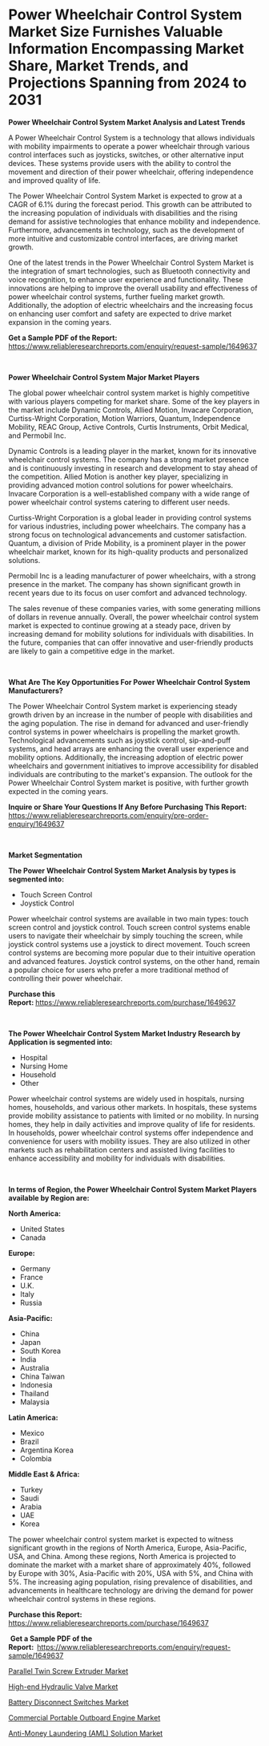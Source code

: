 <p><h1>Power Wheelchair Control System Market Size Furnishes Valuable Information Encompassing Market Share, Market Trends, and Projections Spanning from 2024 to 2031</h1></p><p><strong>Power Wheelchair Control System Market Analysis and Latest Trends</strong></p>
<p><p>A Power Wheelchair Control System is a technology that allows individuals with mobility impairments to operate a power wheelchair through various control interfaces such as joysticks, switches, or other alternative input devices. These systems provide users with the ability to control the movement and direction of their power wheelchair, offering independence and improved quality of life.</p><p>The Power Wheelchair Control System Market is expected to grow at a CAGR of 6.1% during the forecast period. This growth can be attributed to the increasing population of individuals with disabilities and the rising demand for assistive technologies that enhance mobility and independence. Furthermore, advancements in technology, such as the development of more intuitive and customizable control interfaces, are driving market growth.</p><p>One of the latest trends in the Power Wheelchair Control System Market is the integration of smart technologies, such as Bluetooth connectivity and voice recognition, to enhance user experience and functionality. These innovations are helping to improve the overall usability and effectiveness of power wheelchair control systems, further fueling market growth. Additionally, the adoption of electric wheelchairs and the increasing focus on enhancing user comfort and safety are expected to drive market expansion in the coming years.</p></p>
<p><strong>Get a Sample PDF of the Report:&nbsp;</strong> <a href="https://www.reliableresearchreports.com/enquiry/request-sample/1649637">https://www.reliableresearchreports.com/enquiry/request-sample/1649637</a></p>
<p>&nbsp;</p>
<p><strong>Power Wheelchair Control System Major Market Players</strong></p>
<p><p>The global power wheelchair control system market is highly competitive with various players competing for market share. Some of the key players in the market include Dynamic Controls, Allied Motion, Invacare Corporation, Curtiss-Wright Corporation, Motion Warriors, Quantum, Independence Mobility, REAC Group, Active Controls, Curtis Instruments, Orbit Medical, and Permobil Inc.</p><p>Dynamic Controls is a leading player in the market, known for its innovative wheelchair control systems. The company has a strong market presence and is continuously investing in research and development to stay ahead of the competition. Allied Motion is another key player, specializing in providing advanced motion control solutions for power wheelchairs. Invacare Corporation is a well-established company with a wide range of power wheelchair control systems catering to different user needs.</p><p>Curtiss-Wright Corporation is a global leader in providing control systems for various industries, including power wheelchairs. The company has a strong focus on technological advancements and customer satisfaction. Quantum, a division of Pride Mobility, is a prominent player in the power wheelchair market, known for its high-quality products and personalized solutions.</p><p>Permobil Inc is a leading manufacturer of power wheelchairs, with a strong presence in the market. The company has shown significant growth in recent years due to its focus on user comfort and advanced technology.</p><p>The sales revenue of these companies varies, with some generating millions of dollars in revenue annually. Overall, the power wheelchair control system market is expected to continue growing at a steady pace, driven by increasing demand for mobility solutions for individuals with disabilities. In the future, companies that can offer innovative and user-friendly products are likely to gain a competitive edge in the market.</p></p>
<p>&nbsp;</p>
<p><strong>What Are The Key Opportunities For Power Wheelchair Control System Manufacturers?</strong></p>
<p><p>The Power Wheelchair Control System market is experiencing steady growth driven by an increase in the number of people with disabilities and the aging population. The rise in demand for advanced and user-friendly control systems in power wheelchairs is propelling the market growth. Technological advancements such as joystick control, sip-and-puff systems, and head arrays are enhancing the overall user experience and mobility options. Additionally, the increasing adoption of electric power wheelchairs and government initiatives to improve accessibility for disabled individuals are contributing to the market's expansion. The outlook for the Power Wheelchair Control System market is positive, with further growth expected in the coming years.</p></p>
<p><strong>Inquire or Share Your Questions If Any Before Purchasing This Report:</strong> <a href="https://www.reliableresearchreports.com/enquiry/pre-order-enquiry/1649637">https://www.reliableresearchreports.com/enquiry/pre-order-enquiry/1649637</a></p>
<p>&nbsp;</p>
<p><strong>Market Segmentation</strong></p>
<p><strong>The Power Wheelchair Control System Market Analysis by types is segmented into:</strong></p>
<p><ul><li>Touch Screen Control</li><li>Joystick Control</li></ul></p>
<p><p>Power wheelchair control systems are available in two main types: touch screen control and joystick control. Touch screen control systems enable users to navigate their wheelchair by simply touching the screen, while joystick control systems use a joystick to direct movement. Touch screen control systems are becoming more popular due to their intuitive operation and advanced features. Joystick control systems, on the other hand, remain a popular choice for users who prefer a more traditional method of controlling their power wheelchair.</p></p>
<p><strong>Purchase this Report:&nbsp;</strong><a href="https://www.reliableresearchreports.com/purchase/1649637">https://www.reliableresearchreports.com/purchase/1649637</a></p>
<p>&nbsp;</p>
<p><strong>The Power Wheelchair Control System Market Industry Research by Application is segmented into:</strong></p>
<p><ul><li>Hospital</li><li>Nursing Home</li><li>Household</li><li>Other</li></ul></p>
<p><p>Power wheelchair control systems are widely used in hospitals, nursing homes, households, and various other markets. In hospitals, these systems provide mobility assistance to patients with limited or no mobility. In nursing homes, they help in daily activities and improve quality of life for residents. In households, power wheelchair control systems offer independence and convenience for users with mobility issues. They are also utilized in other markets such as rehabilitation centers and assisted living facilities to enhance accessibility and mobility for individuals with disabilities.</p></p>
<p>&nbsp;</p>
<p><strong>In terms of Region, the Power Wheelchair Control System Market Players available by Region are:</strong></p>
<p>
    <p> <strong> North America: </strong>
        <ul>
            <li>United States</li>
            <li>Canada</li>
        </ul>
        </p> 
    <p> <strong> Europe: </strong>
        <ul>
            <li>Germany</li>
            <li>France</li>
            <li>U.K.</li>
            <li>Italy</li>
            <li>Russia</li>
        </ul>
        </p> 
    <p> <strong> Asia-Pacific: </strong>
        <ul>
            <li>China</li>
            <li>Japan</li>
            <li>South Korea</li>
            <li>India</li>
            <li>Australia</li>
            <li>China Taiwan</li>
            <li>Indonesia</li>
            <li>Thailand</li>
            <li>Malaysia</li>
        </ul>
        </p> 
    <p> <strong> Latin America: </strong>
        <ul>
            <li>Mexico</li>
            <li>Brazil</li>
            <li>Argentina Korea</li>
            <li>Colombia</li>
        </ul>
        </p> 
    <p> <strong> Middle East & Africa: </strong>
        <ul>
            <li>Turkey</li>
            <li>Saudi</li>
            <li>Arabia</li>
            <li>UAE</li>
            <li>Korea</li>
        </ul>
    </p>
    </p>
<p><p>The power wheelchair control system market is expected to witness significant growth in the regions of North America, Europe, Asia-Pacific, USA, and China. Among these regions, North America is projected to dominate the market with a market share of approximately 40%, followed by Europe with 30%, Asia-Pacific with 20%, USA with 5%, and China with 5%. The increasing aging population, rising prevalence of disabilities, and advancements in healthcare technology are driving the demand for power wheelchair control systems in these regions.</p></p>
<p><strong>Purchase this Report: </strong><a href="https://www.reliableresearchreports.com/purchase/1649637">https://www.reliableresearchreports.com/purchase/1649637</a></p>
<p>&nbsp;<strong>Get a Sample PDF of the Report:&nbsp;&nbsp;</strong><a href="https://www.reliableresearchreports.com/enquiry/request-sample/1649637">https://www.reliableresearchreports.com/enquiry/request-sample/1649637</a></p>
<p><strong></strong></p>
<p><p><a href="https://issuu.com/reportprime-2/docs/parallel-twin-screw-extruder-market-size-2030.pptx">Parallel Twin Screw Extruder Market</a></p><p><a href="https://github.com/julyju69/Market-Research-Report-List-2/blob/main/high-end-hydraulic-valve-market.md">High-end Hydraulic Valve Market</a></p><p><a href="https://issuu.com/reportprime-2/docs/battery-disconnect-switches-market-size-2030.pptx">Battery Disconnect Switches Market</a></p><p><a href="https://github.com/RichRobinson5/Market-Research-Report-List-3/blob/main/commercial-portable-outboard-engine-market.md">Commercial Portable Outboard Engine Market</a></p><p><a href="https://github.com/gdfhhhj/Market-Research-Report-List-3/blob/main/anti-money-laundering-aml-solution-market.md">Anti-Money Laundering (AML) Solution Market</a></p></p>